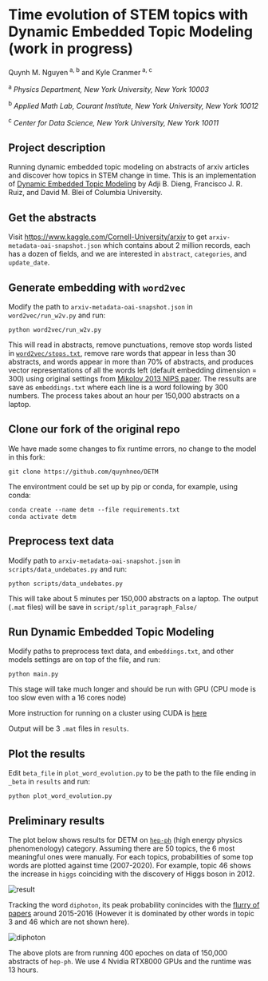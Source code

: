 # Time evolution of STEM topics with Dynamic Embedded Topic Modeling (work in progress)
Quynh M. Nguyen<sup> a, b</sup> and Kyle Cranmer<sup> a, c</sup>

<sup> a</sup> _Physics Department, New York University, New York 10003_

<sup> b</sup> _Applied Math Lab, Courant Institute, New York University, New York 10012_

<sup> c</sup> _Center for Data Science, New York University, New York 10011_

## Project description
Running dynamic embedded topic modeling on abstracts of arxiv articles and discover how topics in STEM change in time. This is an implementation of [Dynamic Embedded Topic Modeling](https://github.com/adjidieng/DETM) by Adji B. Dieng, Francisco J. R. Ruiz, and David M. Blei of Columbia University. 

## Get the abstracts 
Visit https://www.kaggle.com/Cornell-University/arxiv to get `arxiv-metadata-oai-snapshot.json` which contains about 2 million records, each has a dozen of fields, and we are interested in `abstract`, `categories`, and `update_date`.

## Generate embedding with `word2vec` 
Modify the path to `arxiv-metadata-oai-snapshot.json` in `word2vec/run_w2v.py` and run:
  
```
python word2vec/run_w2v.py
```

This will read in abstracts, remove punctuations, remove stop words listed in [`word2vec/stops.txt`](https://github.com/quynhneo/detm-arxiv/blob/master/word2vec/stops.txt), remove rare words that appear in less than 30 abstracts, and words appear in more than 70% of abstracts, and produces vector representations of all the words left (default embedding dimension = 300) using original settings from [Mikolov 2013 NIPS paper](https://arxiv.org/pdf/1310.4546.pdf). The ressults are save as `embeddings.txt` where each line is a word following by 300 numbers. The process takes about an hour per 150,000 abstracts on a laptop. 

## Clone our fork of the original repo
We have made some changes to fix runtime errors, no change to the model in this fork:
```
git clone https://github.com/quynhneo/DETM
```
The environtment could be set up by pip or conda, for example, using conda:
```
conda create --name detm --file requirements.txt 
conda activate detm
```

## Preprocess text data 
Modify  path to  `arxiv-metadata-oai-snapshot.json` in `scripts/data_undebates.py` and run:
```
python scripts/data_undebates.py
```
This will take about 5 minutes per 150,000 abstracts on a laptop. The output (`.mat` files) will be save in `script/split_paragraph_False/`
## Run Dynamic Embedded Topic Modeling 
Modify paths to preprocess text data, and `embeddings.txt`, and other models settings are on top of the file, and run:

```
python main.py
``` 
 This stage will take much longer and should be run with GPU (CPU mode is too slow even with a 16 cores node)

More instruction for running on a cluster using CUDA is [here](https://github.com/quynhneo/detm-arxiv/blob/master/docs/singularity_slurm.md)

Output will be 3 `.mat` files in `results`. 
## Plot the results
Edit `beta_file` in `plot_word_evolution.py` to be the path to the file ending in `_beta` in `results` and run:
```
python plot_word_evolution.py 
```


## Preliminary results
The plot below shows results for DETM on [`hep-ph`](https://arxiv.org/archive/hep-ph) (high energy physics phenomenology) category. Assuming there are 50 topics, the 6 most meaningful ones were  manually. For each topics, probabilities of some top words are plotted against time (2007-2020). 
For example, topic 46 shows the increase in `higgs` coinciding with the discovery of Higgs boson in 2012.

![result](https://github.com/quynhneo/detm-arxiv/blob/master/detm_un_K_50_Htheta_800_Optim_adam_Clip_2.0_ThetaAct_relu_Lr_0.001_Bsz_200_RhoSize_300_L_4_minDF_30_trainEmbeddings_1_beta.png)

Tracking the word `diphoton`, its peak probability conincides with the [flurry of papers](https://en.wikipedia.org/wiki/750_GeV_diphoton_excess) around 2015-2016 (However it is dominated by other words in topic 3 and 46 which are not shown here).

![diphoton](https://github.com/quynhneo/detm-arxiv/blob/master/diphoton.png)

The above plots are from running 400 epoches on data of 150,000 abstracts of `hep-ph`. We use 4 Nvidia RTX8000 GPUs and the runtime was 13 hours.
